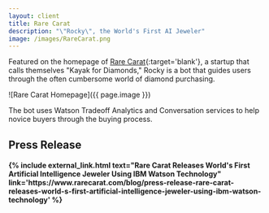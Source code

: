```yaml
---
layout: client
title: Rare Carat
description: "\"Rocky\", the World's First AI Jeweler"
image: /images/RareCarat.png
---
```


Featured on the homepage of [Rare Carat](https://www.rarecarat.com/){:target='blank'}, a startup that calls themselves "Kayak for Diamonds," Rocky is a bot that guides users through the often cumbersome world of diamond purchasing.

![Rare Carat Homepage]({{ page.image }})

The bot uses Watson Tradeoff Analytics and Conversation services to help novice buyers through the buying process.

## Press Release

<p><h4>
{% include external_link.html text="Rare Carat Releases World's First Artificial Intelligence Jeweler Using IBM Watson Technology" link='https://www.rarecarat.com/blog/press-release-rare-carat-releases-world-s-first-artificial-intelligence-jeweler-using-ibm-watson-technology' %}
</h4></p>